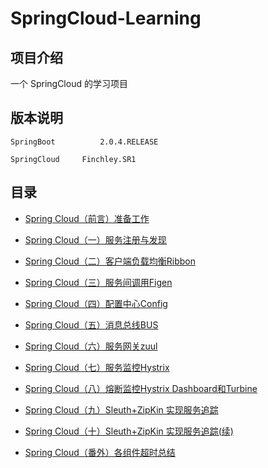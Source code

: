 # SpringCloud-Learning

## 项目介绍
一个 SpringCloud 的学习项目

## 版本说明

	SpringBoot        	2.0.4.RELEASE
	
	SpringCloud		Finchley.SR1

## 目录

- [Spring Cloud（前言）准备工作](https://blog.csdn.net/storm_zhouy/article/details/82842659)

- [Spring Cloud（一）服务注册与发现](https://blog.csdn.net/storm_zhouy/article/details/82841805)

- [Spring Cloud（二）客户端负载均衡Ribbon](https://blog.csdn.net/storm_zhouy/article/details/82842013)

- [Spring Cloud（三）服务间调用Figen](https://blog.csdn.net/storm_zhouy/article/details/82842051)

- [Spring Cloud（四）配置中心Config](https://blog.csdn.net/storm_zhouy/article/details/82842136)

- [Spring Cloud（五）消息总线BUS](https://blog.csdn.net/storm_zhouy/article/details/82842192)

- [Spring Cloud（六）服务网关zuul](https://blog.csdn.net/storm_zhouy/article/details/82842349)

- [Spring Cloud（七）服务监控Hystrix](https://blog.csdn.net/storm_zhouy/article/details/82842494)

- [Spring Cloud（八）熔断监控Hystrix Dashboard和Turbine](https://blog.csdn.net/storm_zhouy/article/details/82842550)

- [Spring Cloud（九）Sleuth+ZipKin 实现服务追踪](https://blog.csdn.net/storm_zhouy/article/details/82842572)

- [Spring Cloud（十）Sleuth+ZipKin 实现服务追踪(续)](https://blog.csdn.net/storm_zhouy/article/details/82842597)

- [Spring Cloud（番外）各组件超时总结](https://blog.csdn.net/storm_zhouy/article/details/82842619)

